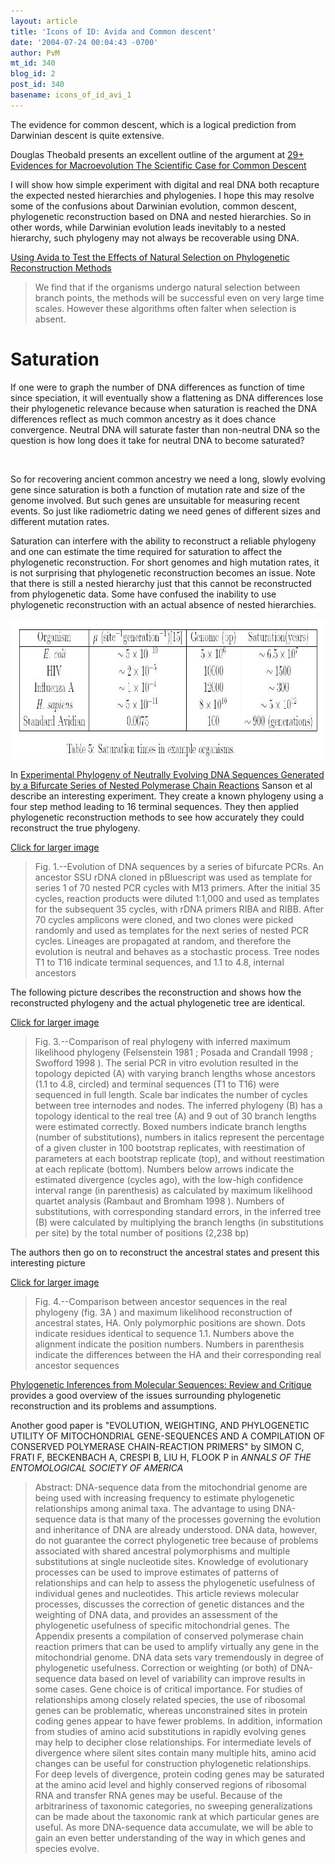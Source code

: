 ```yaml
---
layout: article
title: 'Icons of ID: Avida and Common descent'
date: '2004-07-24 00:04:43 -0700'
author: PvM
mt_id: 340
blog_id: 2
post_id: 340
basename: icons_of_id_avi_1
---
```

The evidence for common descent, which is a logical prediction from Darwinian descent is quite extensive. 

Douglas Theobald presents an excellent outline of the argument at [29+ Evidences for Macroevolution The Scientific Case for Common Descent](http://www.talkorigins.org/faqs/comdesc/)

I will show how simple experiment with digital and real DNA both recapture the expected nested hierarchies and phylogenies. I hope this may resolve some of the confusions about Darwinian evolution, common descent, phylogenetic reconstruction based on DNA and nested hierarchies.  So in other words, while Darwinian evolution leads inevitably to a nested hierarchy, such phylogeny may not always be recoverable using DNA.

[Using Avida to Test the Effects of Natural Selection on Phylogenetic Reconstruction Methods](http://www.dllab.caltech.edu/cns178/handouts/Proj4.pdf)

> We find that if the organisms undergo natural selection between branch points, the methods will be successful even on very large time scales. However these algorithms often falter when selection is absent.

# Saturation

If one were to graph the number of DNA differences as function of time since speciation, it will eventually show a flattening as DNA differences lose their phylogenetic relevance  because when saturation is reached the DNA differences reflect as much common ancestry as it does chance convergence. Neutral DNA will saturate faster than non-neutral DNA so the question is how long does it take for neutral DNA to become saturated?

<img src="http://www.utm.edu/~rirwin/391SaturationGraph.GIF" alt="" />

So for recovering ancient common ancestry we need a long, slowly evolving gene since saturation is both a function of mutation rate and size of the genome involved. But such genes are unsuitable for measuring recent events. So just like radiometric dating we need genes of different sizes and different mutation rates.

Saturation can interfere with the ability to reconstruct a reliable phylogeny and one can estimate the time required for saturation to affect the phylogenetic reconstruction. For short genomes and high mutation rates, it is not surprising that phylogenetic reconstruction becomes an issue. Note that there is still a nested hierarchy just that this cannot be reconstructed from phylogenetic data. Some have confused the inability to use phylogenetic reconstruction with an actual absence of nested hierarchies.

<img alt="saturation_lg.jpg" src="/uploads/2005/saturation_lg.jpg" width="864" height="224" border="0" />


In [Experimental Phylogeny of Neutrally Evolving DNA Sequences Generated by a Bifurcate Series of Nested Polymerase Chain Reactions](http://mbe.oupjournals.org/cgi/reprint/19/2/170.pdf) Sanson et al describe an interesting experiment. They create a known phylogeny using a four step method leading to 16 terminal sequences. They then applied phylogenetic reconstruction methods to see how accurately they could reconstruct the true phylogeny.

[Click for larger image<img src="http://mbe.oupjournals.org/content/vol19/issue2/images/medium/mbev-19-01-11-f01.gif" alt="" />](http://mbe.oupjournals.org/content/vol19/issue2/images/large/mbev-19-01-11-f01.jpeg)

> Fig. 1.--Evolution of DNA sequences by a series of bifurcate PCRs. An ancestor SSU rDNA cloned in pBluescript was used as template for series 1 of 70 nested PCR cycles with M13 primers. After the initial 35 cycles, reaction products were diluted 1:1,000 and used as templates for the subsequent 35 cycles, with rDNA primers RIBA and RIBB. After 70 cycles amplicons were cloned, and two clones were picked randomly and used as templates for the next series of nested PCR cycles. Lineages are propagated at random, and therefore the evolution is neutral and behaves as a stochastic process. Tree nodes T1 to T16 indicate terminal sequences, and 1.1 to 4.8, internal ancestors

The following picture describes the reconstruction and shows how the reconstructed phylogeny and the actual phylogenetic tree are identical.

[Click for larger image<img src="http://mbe.oupjournals.org/content/vol19/issue2/images/medium/mbev-19-01-11-f03.gif" alt="" />](http://mbe.oupjournals.org//content/vol19/issue2/images/large/mbev-19-01-11-f03.jpeg)

> Fig. 3.--Comparison of real phylogeny with inferred maximum likelihood phylogeny (Felsenstein 1981 ; Posada and Crandall 1998 ; Swofford 1998 ). The serial PCR in vitro evolution resulted in the topology depicted (A) with varying branch lengths whose ancestors (1.1 to 4.8, circled) and terminal sequences (T1 to T16) were sequenced in full length. Scale bar indicates the number of cycles between tree internodes and nodes. The inferred phylogeny (B) has a topology identical to the real tree (A) and 9 out of 30 branch lengths were estimated correctly. Boxed numbers indicate branch lengths (number of substitutions), numbers in italics represent the percentage of a given cluster in 100 bootstrap replicates, with reestimation of parameters at each bootstrap replicate (top), and without reestimation at each replicate (bottom). Numbers below arrows indicate the estimated divergence (cycles ago), with the low-high confidence interval range (in parenthesis) as calculated by maximum likelihood quartet analysis (Rambaut and Bromham 1998 ). Numbers of substitutions, with corresponding standard errors, in the inferred tree (B) were calculated by multiplying the branch lengths (in substitutions per site) by the total number of positions (2,238 bp)

The authors then go on to reconstruct the ancestral states and present this interesting picture

[Click for larger image<img src="http://mbe.oupjournals.org/content/vol19/issue2/images/medium/mbev-19-01-11-f04.gif" alt="" />](http://mbe.oupjournals.org/content/vol19/issue2/images/large/mbev-19-01-11-f04.jpeg)

> Fig. 4.--Comparison between ancestor sequences in the real phylogeny (fig. 3A ) and maximum likelihood reconstruction of ancestral states, HA. Only polymorphic positions are shown. Dots indicate residues identical to sequence 1.1. Numbers above the alignment indicate the position numbers. Numbers in parenthesis indicate the differences between the HA and their corresponding real ancestor sequences

[Phylogenetic Inferences from Molecular Sequences: Review and Critique](http://gea.stanford.edu/luciano/papers/PhylogeneticMethods.pdf) provides a good overview of the issues surrounding phylogenetic reconstruction and its problems and assumptions.

Another good paper is "EVOLUTION, WEIGHTING, AND PHYLOGENETIC UTILITY OF MITOCHONDRIAL GENE-SEQUENCES AND A COMPILATION OF CONSERVED POLYMERASE CHAIN-REACTION PRIMERS" by  SIMON C, FRATI F, BECKENBACH A, CRESPI B, LIU H, FLOOK P in _ANNALS OF THE ENTOMOLOGICAL SOCIETY OF AMERICA_

> Abstract:
> DNA-sequence data from the mitochondrial genome are being used with increasing frequency to estimate phylogenetic relationships among animal taxa. The advantage to using DNA-sequence data is that many of the processes governing the evolution and inheritance of DNA are already understood. DNA data, however, do not guarantee the correct phylogenetic tree because of problems associated with shared ancestral polymorphisms and multiple substitutions at single nucleotide sites. Knowledge of evolutionary processes can be used to improve estimates of patterns of relationships and can help to assess the phylogenetic usefulness of individual genes and nucleotides. This article reviews molecular processes, discusses the correction of genetic distances and the weighting of DNA data, and provides an assessment of the phylogenetic usefulness of specific mitochondrial genes. The Appendix presents a compilation of conserved polymerase chain reaction primers that can be used to amplify virtually any gene in the mitochondrial genome. DNA data sets vary tremendously in degree of phylogenetic usefulness. Correction or weighting (or both) of DNA-sequence data based on level of variability can improve results in some cases. Gene choice is of critical importance. For studies of relationships among closely related species, the use of ribosomal genes can be problematic, whereas unconstrained sites in protein coding genes appear to have fewer problems. In addition, information from studies of amino acid substitutions in rapidly evolving genes may help to decipher close relationships. For intermediate levels of divergence where silent sites contain many multiple hits, amino acid changes can be useful for construction phylogenetic relationships. For deep levels of divergence, protein coding genes may be saturated at the amino acid level and highly conserved regions of ribosomal RNA and transfer RNA genes may be useful. Because of the arbitrariness of taxonomic categories, no sweeping generalizations can be made about the taxonomic rank at which particular genes are useful. As more DNA-sequence data accumulate, we will be able to gain an even better understanding of the way in which genes and species evolve.
